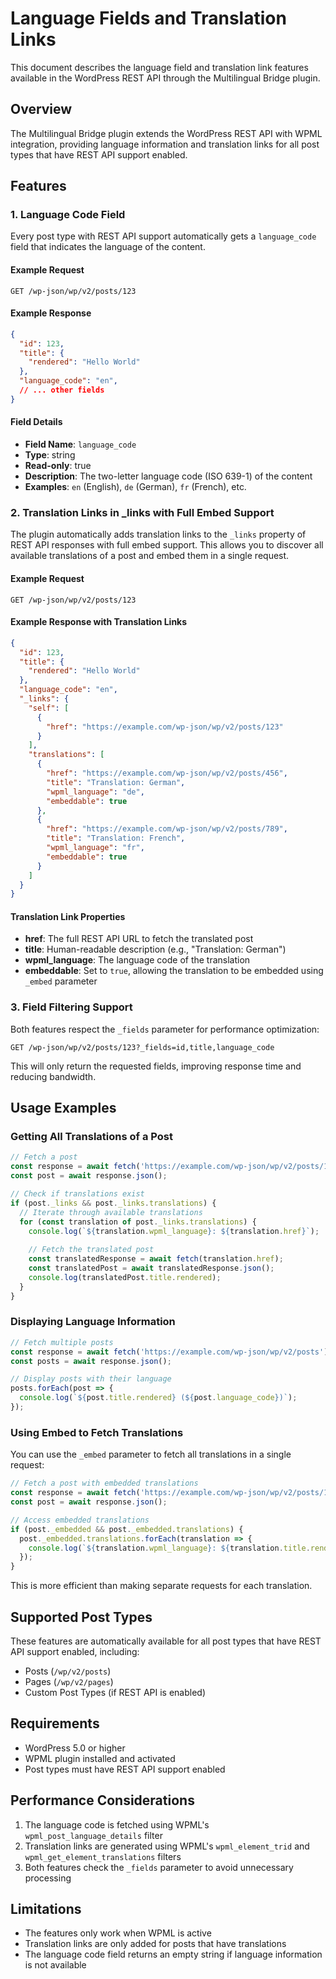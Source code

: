 # Language Fields and Translation Links

This document describes the language field and translation link features available in the WordPress REST API through the Multilingual Bridge plugin.

## Overview

The Multilingual Bridge plugin extends the WordPress REST API with WPML integration, providing language information and translation links for all post types that have REST API support enabled.

## Features

### 1. Language Code Field

Every post type with REST API support automatically gets a `language_code` field that indicates the language of the content.

#### Example Request
```
GET /wp-json/wp/v2/posts/123
```

#### Example Response
```json
{
  "id": 123,
  "title": {
    "rendered": "Hello World"
  },
  "language_code": "en",
  // ... other fields
}
```

#### Field Details
- **Field Name**: `language_code`
- **Type**: string
- **Read-only**: true
- **Description**: The two-letter language code (ISO 639-1) of the content
- **Examples**: `en` (English), `de` (German), `fr` (French), etc.

### 2. Translation Links in _links with Full Embed Support

The plugin automatically adds translation links to the `_links` property of REST API responses with full embed support. This allows you to discover all available translations of a post and embed them in a single request.

#### Example Request
```
GET /wp-json/wp/v2/posts/123
```

#### Example Response with Translation Links
```json
{
  "id": 123,
  "title": {
    "rendered": "Hello World"
  },
  "language_code": "en",
  "_links": {
    "self": [
      {
        "href": "https://example.com/wp-json/wp/v2/posts/123"
      }
    ],
    "translations": [
      {
        "href": "https://example.com/wp-json/wp/v2/posts/456",
        "title": "Translation: German",
        "wpml_language": "de",
        "embeddable": true
      },
      {
        "href": "https://example.com/wp-json/wp/v2/posts/789",
        "title": "Translation: French", 
        "wpml_language": "fr",
        "embeddable": true
      }
    ]
  }
}
```

#### Translation Link Properties
- **href**: The full REST API URL to fetch the translated post
- **title**: Human-readable description (e.g., "Translation: German")
- **wpml_language**: The language code of the translation
- **embeddable**: Set to `true`, allowing the translation to be embedded using `_embed` parameter

### 3. Field Filtering Support

Both features respect the `_fields` parameter for performance optimization:

```
GET /wp-json/wp/v2/posts/123?_fields=id,title,language_code
```

This will only return the requested fields, improving response time and reducing bandwidth.

## Usage Examples

### Getting All Translations of a Post

```javascript
// Fetch a post
const response = await fetch('https://example.com/wp-json/wp/v2/posts/123');
const post = await response.json();

// Check if translations exist
if (post._links && post._links.translations) {
  // Iterate through available translations
  for (const translation of post._links.translations) {
    console.log(`${translation.wpml_language}: ${translation.href}`);
    
    // Fetch the translated post
    const translatedResponse = await fetch(translation.href);
    const translatedPost = await translatedResponse.json();
    console.log(translatedPost.title.rendered);
  }
}
```

### Displaying Language Information

```javascript
// Fetch multiple posts
const response = await fetch('https://example.com/wp-json/wp/v2/posts');
const posts = await response.json();

// Display posts with their language
posts.forEach(post => {
  console.log(`${post.title.rendered} (${post.language_code})`);
});
```

### Using Embed to Fetch Translations

You can use the `_embed` parameter to fetch all translations in a single request:

```javascript
// Fetch a post with embedded translations
const response = await fetch('https://example.com/wp-json/wp/v2/posts/123?_embed');
const post = await response.json();

// Access embedded translations
if (post._embedded && post._embedded.translations) {
  post._embedded.translations.forEach(translation => {
    console.log(`${translation.wpml_language}: ${translation.title.rendered}`);
  });
}
```

This is more efficient than making separate requests for each translation.

## Supported Post Types

These features are automatically available for all post types that have REST API support enabled, including:
- Posts (`/wp/v2/posts`)
- Pages (`/wp/v2/pages`)
- Custom Post Types (if REST API is enabled)

## Requirements

- WordPress 5.0 or higher
- WPML plugin installed and activated
- Post types must have REST API support enabled

## Performance Considerations

1. The language code is fetched using WPML's `wpml_post_language_details` filter
2. Translation links are generated using WPML's `wpml_element_trid` and `wpml_get_element_translations` filters
3. Both features check the `_fields` parameter to avoid unnecessary processing

## Limitations

- The features only work when WPML is active
- Translation links are only added for posts that have translations
- The language code field returns an empty string if language information is not available